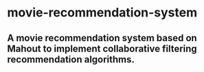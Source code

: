 # movie-recommendation-system

## A movie recommendation system based on Mahout to implement collaborative filtering recommendation algorithms.